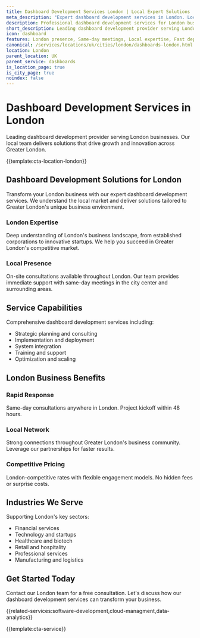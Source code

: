 ```yaml
---
title: Dashboard Development Services London | Local Expert Solutions
meta_description: "Expert dashboard development services in London. Local team, same-day consultations, proven results. Transform your business today."
description: Professional dashboard development services for London businesses
short_description: Leading dashboard development provider serving London and Greater London.
icon: dashboard
features: London presence, Same-day meetings, Local expertise, Fast deployment, Competitive rates, Proven track record
canonical: /services/locations/uk/cities/london/dashboards-london.html
location: London
parent_location: UK
parent_service: dashboards
is_location_page: true
is_city_page: true
noindex: false
---
```


# Dashboard Development Services in London

Leading dashboard development provider serving London businesses. Our local team delivers solutions that drive growth and innovation across Greater London.

{{template:cta-location-london}}

## Dashboard Development Solutions for London

Transform your London business with our expert dashboard development services. We understand the local market and deliver solutions tailored to Greater London's unique business environment.

### London Expertise

Deep understanding of London's business landscape, from established corporations to innovative startups. We help you succeed in Greater London's competitive market.

### Local Presence

On-site consultations available throughout London. Our team provides immediate support with same-day meetings in the city center and surrounding areas.

## Service Capabilities

Comprehensive dashboard development services including:
- Strategic planning and consulting
- Implementation and deployment
- System integration
- Training and support
- Optimization and scaling

## London Business Benefits

### Rapid Response
Same-day consultations anywhere in London. Project kickoff within 48 hours.

### Local Network
Strong connections throughout Greater London's business community. Leverage our partnerships for faster results.

### Competitive Pricing
London-competitive rates with flexible engagement models. No hidden fees or surprise costs.

## Industries We Serve

Supporting London's key sectors:
- Financial services
- Technology and startups
- Healthcare and biotech
- Retail and hospitality
- Professional services
- Manufacturing and logistics

## Get Started Today

Contact our London team for a free consultation. Let's discuss how our dashboard development services can transform your business.

{{related-services:software-development,cloud-managment,data-analytics}}

{{template:cta-service}}
